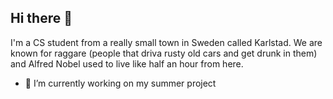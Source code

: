 ## Hi there 👋

I'm a CS student from a really small town in Sweden called Karlstad. We are known for raggare (people that driva rusty old cars and get drunk in them) and Alfred Nobel used to live like half an hour from here. 

- 🔭 I’m currently working on my summer project

